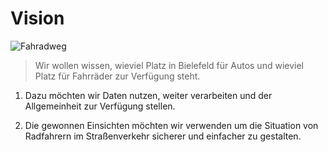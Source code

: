 # Vision

![Fahradweg](01_bilder/bicycle-lane-on-gray-concrete-road-210095.png)

> Wir wollen wissen, wieviel Platz in Bielefeld für Autos und wieviel Platz 
für Fahrräder zur Verfügung steht.

1. Dazu möchten wir Daten nutzen, weiter verarbeiten und der Allgemeinheit zur Verfügung stellen.

2. Die gewonnen Einsichten möchten wir verwenden um die Situation von Radfahrern im Straßenverkehr
    sicherer und einfacher zu gestalten.
    